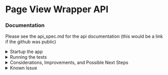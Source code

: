 # Page View Wrapper API

### Documentation
Please see the api_spec.md for the api documentation (this would be a link if the github was public)

<details>
<summary> Startup the app </summary>
I suggest using a python virtual environment for this project
<br><code>python3 -m venv myenv</code>
<br><code>source ./myenv/bin/activate</code>
<br> You will want to install all the dependencies in that virtual env using
<br><code>poetry install</code>

[if you dont have poetry, you should download it following these instructions](https://python-poetry.org/docs/#installation)
<br> To start the webserver, run
<br><code>python3 src/page_view_api/main.py</code>
<br>From here, just follow the documentation!

</details>

<details>
    <summary> Running the tests</summary>
This project has both integration and unit tests
<br> To run the unit tests navigate to the <code>grow_therapy</code> directory
<br><code>python -m unittest discover test</code>
<br> this will find all the unittest files in the test directory and run them
<br> To run the integration tests you should start up the webserver following the instructions above then run
<br><code>pytest test/test_integration.py</code>
<br> from the root directory
</details>

<details>
<summary>Considerations, Improvements, and Possible Next Steps</summary>
There were several decisions i made that I will detail here
<br> 1. Async API calls were not used. Due to being on a local machine, i decided not to use async calls. In an ideal world, i would have distributed computing to make the api calls in parallel then combine them afterwards. This would speed up the processing time sincethe api calls would not be blocking.
<br>2. I used a simple http server running in the main.py. In a real project, i would use something like django or flask to make the api to make it cleaner and more usable at scale. if _name__ == 'main' is not a great way to do things in production. Also, it would mean that the api tech would take care of the paths going to different methods, instead of me using an if else statement to check what path they are on.
<br>3. I chose to use a simple cache without any eviction strategies. I felt that implementing my own eviction strategy was out of scope. This is just an in memory dictionary without eviction due to the fact that there really wont be much traffic going through this api between us. Ideally, i would have eviction strategies in place in a production environment
<br>4. I chose not to use a Db. There were some thoughts of using a db to store the wikipedia data, and then using db operations to do the aggregation to make it quick and efficient. I chose not to do this because wikipedia should remain the source of truth for this data. If it ever changes, we would not want stale data in our db.
<br>5. I did not make test suites or automated tests. In general, there should be scripts to run the tests automatically during the building of the app, but i did not do that since i did not feel it necessary for the scope of the project. I would have automated testing and building in a production environment with code coverage as well to keep code quality.
<br> 6. I chose to interperet the month time window as the entire month given, rather than a month from the day given. This made more sense because i wouldnt be sure what exactly was the size of that time window. I did, however, do that way for the week because that made more sense than trying to determine which week a particular day fell in and computing that. 
<br>7. I implemented the cache because the wikipedia api has a daily limit of 200 requests per user agent. This is not really an api that you can use at scale. I didnt want to duplicate calls in a session to make sure not to reach the 200 during a testing session. The only way around this would be changing the user agent every time you start a new session. The way to do that would be to use a config or helm file to change that value as necessary in case we wanted to do larger testing.
</details>

<details>
<summary>Known Issue</summary>
I am currently working on figuring out a fix. The unit tests do not work if the app can work. For some reason, poetry dependency manager is unable to make the src.page_view_api.* package visible to the application. It will only recognize page_view_api.*. On the other hand, the tests only recognize the code if they are all imported from src.page_view_api. These are at odds with each other so in order to run the app, i delete the src from the import statements and running the unit tests i add them back. I asked a question on the github 

[here](https://github.com/python-poetry/poetry/issues/8868)

but its not necessarily going to get resolved before you look at it. Just letting you know that it seems to be some environment issue. The current version of the code is built to run the app over the unit tests.
</details>